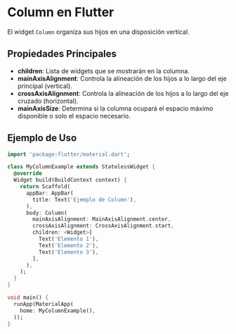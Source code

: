 # Column en Flutter

El widget `Column` organiza sus hijos en una disposición vertical.

## Propiedades Principales

- **children**: Lista de widgets que se mostrarán en la columna.
- **mainAxisAlignment**: Controla la alineación de los hijos a lo largo del eje principal (vertical).
- **crossAxisAlignment**: Controla la alineación de los hijos a lo largo del eje cruzado (horizontal).
- **mainAxisSize**: Determina si la columna ocupará el espacio máximo disponible o solo el espacio necesario.

## Ejemplo de Uso

```dart
import 'package:flutter/material.dart';

class MyColumnExample extends StatelessWidget {
  @override
  Widget build(BuildContext context) {
    return Scaffold(
      appBar: AppBar(
        title: Text('Ejemplo de Column'),
      ),
      body: Column(
        mainAxisAlignment: MainAxisAlignment.center,
        crossAxisAlignment: CrossAxisAlignment.start,
        children: <Widget>[
          Text('Elemento 1'),
          Text('Elemento 2'),
          Text('Elemento 3'),
        ],
      ),
    );
  }
}

void main() {
  runApp(MaterialApp(
    home: MyColumnExample(),
  ));
}
